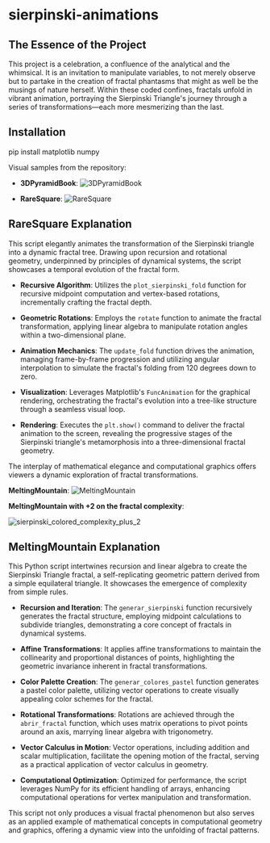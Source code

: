 # sierpinski-animations


## The Essence of the Project

This project is a celebration, a confluence of the analytical and the whimsical. It is an invitation to manipulate variables, to not merely observe but to partake in the creation of fractal phantasms that might as well be the musings of nature herself. Within these coded confines, fractals unfold in vibrant animation, portraying the Sierpinski Triangle's journey through a series of transformations—each more mesmerizing than the last.

## Installation

pip install matplotlib numpy


Visual samples from the repository:

- **3DPyramidBook**:
  ![3DPyramidBook](https://github.com/toniles/sierpinski-animations/assets/120176462/4d746898-b56c-44c3-b968-7a3c330a4ab9)

- **RareSquare**:
  ![RareSquare](https://github.com/toniles/sierpinski-animations/assets/120176462/c6b204fc-7934-49b8-ac65-ed3246c7560a)

## RareSquare Explanation

This script elegantly animates the transformation of the Sierpinski triangle into a dynamic fractal tree. Drawing upon recursion and rotational geometry, underpinned by principles of dynamical systems, the script showcases a temporal evolution of the fractal form.

- **Recursive Algorithm**: Utilizes the `plot_sierpinski_fold` function for recursive midpoint computation and vertex-based rotations, incrementally crafting the fractal depth.
  
- **Geometric Rotations**: Employs the `rotate` function to animate the fractal transformation, applying linear algebra to manipulate rotation angles within a two-dimensional plane.

- **Animation Mechanics**: The `update_fold` function drives the animation, managing frame-by-frame progression and utilizing angular interpolation to simulate the fractal's folding from 120 degrees down to zero.

- **Visualization**: Leverages Matplotlib's `FuncAnimation` for the graphical rendering, orchestrating the fractal's evolution into a tree-like structure through a seamless visual loop.

- **Rendering**: Executes the `plt.show()` command to deliver the fractal animation to the screen, revealing the progressive stages of the Sierpinski triangle's metamorphosis into a three-dimensional fractal geometry.

The interplay of mathematical elegance and computational graphics offers viewers a dynamic exploration of fractal transformations.

**MeltingMountain**:
  ![MeltingMountain](https://github.com/toniles/sierpinski-animations/assets/120176462/103ee920-a2c4-4926-876b-2512aeab7711)

  **MeltingMountain with +2 on the fractal complexity**:

  ![sierpinski_colored_complexity_plus_2](https://github.com/toniles/sierpinski-animations/assets/120176462/8fafd792-f02b-4e91-be7c-a788447b78be)


## MeltingMountain Explanation

This Python script intertwines recursion and linear algebra to create the Sierpinski Triangle fractal, a self-replicating geometric pattern derived from a simple equilateral triangle. It showcases the emergence of complexity from simple rules.

- **Recursion and Iteration**: The `generar_sierpinski` function recursively generates the fractal structure, employing midpoint calculations to subdivide triangles, demonstrating a core concept of fractals in dynamical systems.

- **Affine Transformations**: It applies affine transformations to maintain the collinearity and proportional distances of points, highlighting the geometric invariance inherent in fractal transformations.

- **Color Palette Creation**: The `generar_colores_pastel` function generates a pastel color palette, utilizing vector operations to create visually appealing color schemes for the fractal.

- **Rotational Transformations**: Rotations are achieved through the `abrir_fractal` function, which uses matrix operations to pivot points around an axis, marrying linear algebra with trigonometry.

- **Vector Calculus in Motion**: Vector operations, including addition and scalar multiplication, facilitate the opening motion of the fractal, serving as a practical application of vector calculus in geometry.

- **Computational Optimization**: Optimized for performance, the script leverages NumPy for its efficient handling of arrays, enhancing computational operations for vertex manipulation and transformation.

This script not only produces a visual fractal phenomenon but also serves as an applied example of mathematical concepts in computational geometry and graphics, offering a dynamic view into the unfolding of fractal patterns.

